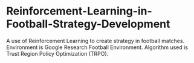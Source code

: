 # Reinforcement-Learning-in-Football-Strategy-Development
A use of Reinforcement Learning to create strategy in football matches. Environment is Google Research Football Environment. Algorithm used is Trust Region Policy Optimization (TRPO). 
